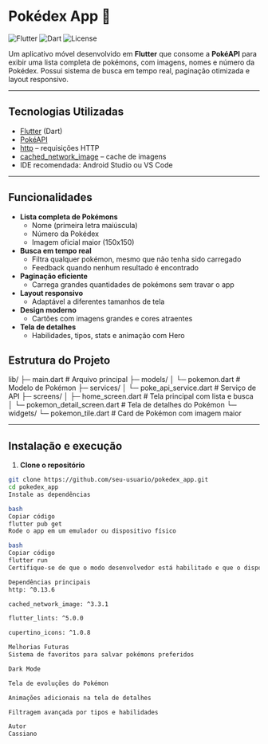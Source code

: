 # Pokédex App 🐾

![Flutter](https://img.shields.io/badge/Flutter-02569B?style=flat&logo=flutter&logoColor=white)
![Dart](https://img.shields.io/badge/Dart-0175C2?style=flat&logo=dart&logoColor=white)
![License](https://img.shields.io/badge/License-Free-blue)

Um aplicativo móvel desenvolvido em **Flutter** que consome a **PokéAPI** para exibir uma lista completa de pokémons, com imagens, nomes e número da Pokédex. Possui sistema de busca em tempo real, paginação otimizada e layout responsivo.

---

## Tecnologias Utilizadas

- [Flutter](https://flutter.dev/) (Dart)
- [PokéAPI](https://pokeapi.co/)
- [http](https://pub.dev/packages/http) – requisições HTTP
- [cached_network_image](https://pub.dev/packages/cached_network_image) – cache de imagens
- IDE recomendada: Android Studio ou VS Code

---

## Funcionalidades

- **Lista completa de Pokémons**
  - Nome (primeira letra maiúscula)
  - Número da Pokédex
  - Imagem oficial maior (150x150)
- **Busca em tempo real**
  - Filtra qualquer pokémon, mesmo que não tenha sido carregado
  - Feedback quando nenhum resultado é encontrado
- **Paginação eficiente**
  - Carrega grandes quantidades de pokémons sem travar o app
- **Layout responsivo**
  - Adaptável a diferentes tamanhos de tela
- **Design moderno**
  - Cartões com imagens grandes e cores atraentes
- **Tela de detalhes**
  - Habilidades, tipos, stats e animação com Hero

## Estrutura do Projeto

lib/
├─ main.dart # Arquivo principal
├─ models/
│ └─ pokemon.dart # Modelo de Pokémon
├─ services/
│ └─ poke_api_service.dart # Serviço de API
├─ screens/
│ ├─ home_screen.dart # Tela principal com lista e busca
│ └─ pokemon_detail_screen.dart # Tela de detalhes do Pokémon
└─ widgets/
└─ pokemon_tile.dart # Card de Pokémon com imagem maior

---

## Instalação e execução

1. **Clone o repositório**

```bash
git clone https://github.com/seu-usuario/pokedex_app.git
cd pokedex_app
Instale as dependências

bash
Copiar código
flutter pub get
Rode o app em um emulador ou dispositivo físico

bash
Copiar código
flutter run
Certifique-se de que o modo desenvolvedor está habilitado e que o dispositivo/emulador está conectado.

Dependências principais
http: ^0.13.6

cached_network_image: ^3.3.1

flutter_lints: ^5.0.0

cupertino_icons: ^1.0.8

Melhorias Futuras
Sistema de favoritos para salvar pokémons preferidos

Dark Mode

Tela de evoluções do Pokémon

Animações adicionais na tela de detalhes

Filtragem avançada por tipos e habilidades

Autor
Cassiano
